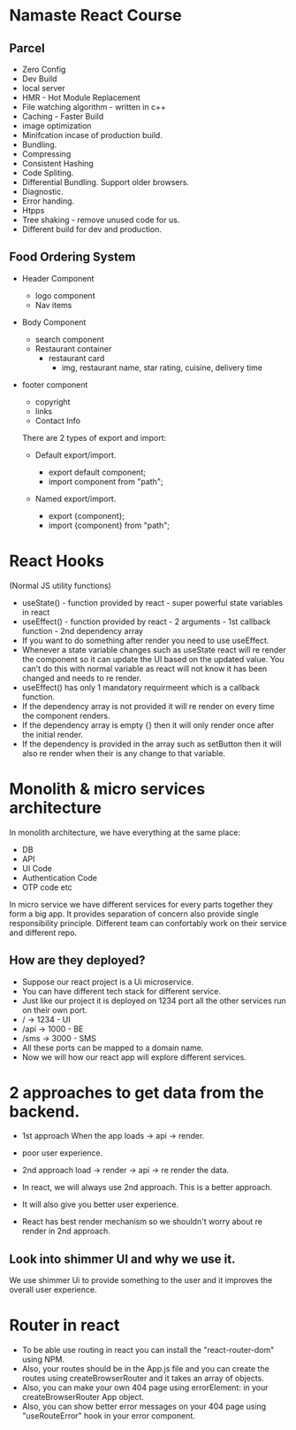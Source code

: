 # Namaste React Course

## Parcel

- Zero Config
- Dev Build
- local server
- HMR - Hot Module Replacement
- File watching algorithm - written in c++
- Caching - Faster Build
- image optimization
- Minifcation incase of production build.
- Bundling.
- Compressing
- Consistent Hashing
- Code Spliting.
- Differential Bundling. Support older browsers.
- Diagnostic.
- Error handing.
- Htpps
- Tree shaking - remove unused code for us.
- Different build for dev and production.

## Food Ordering System

- Header Component
  - logo component
  - Nav items
- Body Component
  - search component
  - Restaurant container
    - restaurant card
      - img, restaurant name, star rating, cuisine, delivery time
- footer component

  - copyright
  - links
  - Contact Info

  There are 2 types of export and import:

  - Default export/import.

    - export default component;
    - import component from "path";

  - Named export/import.
    - export {component};
    - import {component} from "path";

# React Hooks

(Normal JS utility functions)

- useState() - function provided by react - super powerful state variables in react
- useEffect() - function provided by react - 2 arguments - 1st callback function - 2nd dependency array
- If you want to do something after render you need to use useEffect.
- Whenever a state variable changes such as useState react will re render the component so it can update the UI based on the updated value. You can't do this with normal variable as react will not know it has been changed and needs to re render.
- useEffect() has only 1 mandatory requirmeent which is a callback function.
- If the dependency array is not provided it will re render on every time the component renders.
- If the dependency array is empty {} then it will only render once after the initial render.
- If the dependency is provided in the array such as setButton then it will also re render when their is any change to that variable.

# Monolith & micro services architecture

In monolith architecture, we have everything at the same place:

- DB
- API
- UI Code
- Authentication Code
- OTP code etc

In micro service we have different services for every parts together they form a big app. It provides separation of concern also
provide single responsibility principle. Different team can confortably work on their service and different repo.

## How are they deployed?

- Suppose our react project is a Ui microservice.
- You can have different tech stack for different service.
- Just like our project it is deployed on 1234 port all the other services run on their own port.
- / -> 1234 - UI
- /api -> 1000 - BE
- /sms -> 3000 - SMS
- All these ports can be mapped to a domain name.
- Now we will how our react app will explore different services.

# 2 approaches to get data from the backend.

- 1st approach When the app loads -> api -> render.
- poor user experience.

- 2nd approach load -> render -> api -> re render the data.
- In react, we will always use 2nd approach. This is a better approach.
- It will also give you better user experience.
- React has best render mechanism so we shouldn't worry about re render in 2nd approach.

## Look into shimmer UI and why we use it.

We use shimmer Ui to provide something to the user and it improves the overall user experience.

# Router in react

- To be able use routing in react you can install the "react-router-dom" using NPM.
- Also, your routes should be in the App.js file and you can create the routes using createBrowserRouter and it takes an array
  of objects.
- Also, you can make your own 404 page using errorElement: <Error /> in your createBrowserRouter App object.
- Also, you can show better error messages on your 404 page using "useRouteError" hook in your error component.
